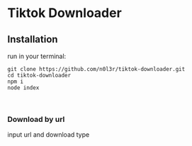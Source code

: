<h1 style="align: center;">Tiktok Downloader</h1>

<h2>Installation</h2>
run in your terminal:

```
git clone https://github.com/n0l3r/tiktok-downloader.git
cd tiktok-downloader
npm i
node index
```

<br>
<h3>Download by url</h3>
input url and download type


